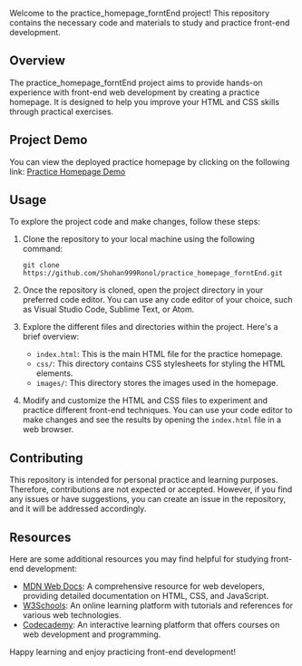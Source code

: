 
Welcome to the practice_homepage_forntEnd project! This repository contains the necessary code and materials to study and practice front-end development.

## Overview

The practice_homepage_forntEnd project aims to provide hands-on experience with front-end web development by creating a practice homepage. It is designed to help you improve your HTML and CSS skills through practical exercises.

## Project Demo

You can view the deployed practice homepage by clicking on the following link: [Practice Homepage Demo](https://shohan999ronol.github.io/practice_homepage_forntEnd)

## Usage

To explore the project code and make changes, follow these steps:

1. Clone the repository to your local machine using the following command:

   ```
   git clone https://github.com/Shohan999Ronol/practice_homepage_forntEnd.git
   ```

2. Once the repository is cloned, open the project directory in your preferred code editor. You can use any code editor of your choice, such as Visual Studio Code, Sublime Text, or Atom.

3. Explore the different files and directories within the project. Here's a brief overview:

   - `index.html`: This is the main HTML file for the practice homepage.
   - `css/`: This directory contains CSS stylesheets for styling the HTML elements.
   - `images/`: This directory stores the images used in the homepage.

4. Modify and customize the HTML and CSS files to experiment and practice different front-end techniques. You can use your code editor to make changes and see the results by opening the `index.html` file in a web browser.

## Contributing

This repository is intended for personal practice and learning purposes. Therefore, contributions are not expected or accepted. However, if you find any issues or have suggestions, you can create an issue in the repository, and it will be addressed accordingly.

## Resources

Here are some additional resources you may find helpful for studying front-end development:

- [MDN Web Docs](https://developer.mozilla.org/en-US/docs/Web): A comprehensive resource for web developers, providing detailed documentation on HTML, CSS, and JavaScript.
- [W3Schools](https://www.w3schools.com/): An online learning platform with tutorials and references for various web technologies.
- [Codecademy](https://www.codecademy.com/learn): An interactive learning platform that offers courses on web development and programming.

Happy learning and enjoy practicing front-end development!
